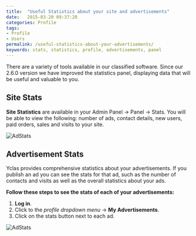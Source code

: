 ```yaml
---
title:  "Useful Statistics about your site and advertisements"
date:   2015-03-20 09:37:20
categories: Profile
tags: 
- Profile
- Users
permalink: /useful-statistics-about-your-advertisements/
keywords: stats, statistics, profile, advertisements, panel
---
```

There are a variety of tools available in our classified software. Since our 2.6.0 version we have improved the statistics panel, displaying data that will be useful and valuable to you.

## Site Stats

**Site Statistics** are available in your Admin Panel -> Panel -> Stats. You will be able to view the following: number of ads, contact details, new users, paid orders, sales and visits to your site.

![AdStats](//docs.yclas.com/images/site-stats.png) 


## Advertisement Stats

Yclas provides comprehensive statistics about your advertisements. If you publish an ad you can see the stats for that ad, such as the number of contacts and visits as well as the overall statistics about your ads. 

**Follow these steps to see the stats of each of your advertisements:**

1. **Log in**. 
2. Click to the _profile dropdown menu_ -> **My Advertisements**.
3. Click on the stats button next to each ad.

![AdStats](//docs.yclas.com/images/ad-stats.png) 

